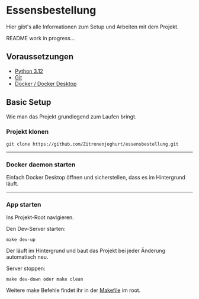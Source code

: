 # Essensbestellung
Hier gibt's alle Informationen zum Setup und Arbeiten mit dem Projekt.

README work in progress...

## Voraussetzungen
- [Python 3.12](https://www.python.org/downloads/release/python-3120/)
- [Git](https://git-scm.com/downloads)
- [Docker / Docker Desktop](https://www.docker.com/products/docker-desktop/)

## Basic Setup
Wie man das Projekt grundlegend zum Laufen bringt.

### Projekt klonen
```shell
git clone https://github.com/Zitronenjoghurt/essensbestellung.git
```
---
### Docker daemon starten
Einfach Docker Desktop öffnen und sicherstellen, dass es im Hintergrund läuft.

---
### App starten
Ins Projekt-Root navigieren.

Den Dev-Server starten:
```shell
make dev-up
```
Der läuft im Hintergrund und baut das Projekt bei jeder Änderung automatisch neu.

Server stoppen:
```shell
make dev-down oder make clean
```
Weitere make Befehle findet ihr in der [Makefile](Makefile) im root.